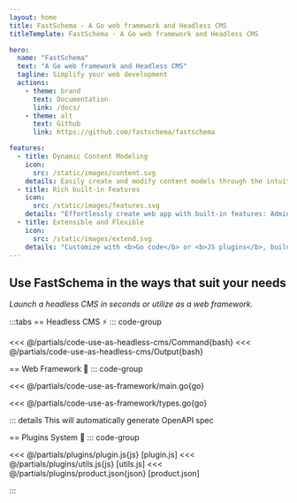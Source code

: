 ```yaml
---
layout: home
title: FastSchema - A Go web framework and Headless CMS
titleTemplate: FastSchema - A Go web framework and Headless CMS

hero:
  name: "FastSchema"
  text: "A Go web framework and Headless CMS"
  tagline: Simplify your web development
  actions:
    - theme: brand
      text: Documentation
      link: /docs/
    - theme: alt
      text: Github
      link: https://github.com/fastschema/fastschema

features:
  - title: Dynamic Content Modeling
    icon:
      src: /static/images/content.svg
    details: Easily create and modify content models through the intuitive admin UI, without writing a line of code.
  - title: Rich built-in Features
    icon:
      src: /static/images/features.svg
    details: "Effortlessly create web app with built-in features: Admin Control Panel, File manger, OAS, RBAC, and more."
  - title: Extensible and Flexible
    icon:
      src: /static/images/extend.svg
    details: "Customize with <b>Go code</b> or <b>JS plugins</b>, build extensive features by leveraging the powerful of Resources, Hooks, ORM..."
---
```


<script setup>
import HomeFeatures from '../.vitepress/components/HomeFeatures.vue'
import OASOutputWithCustomResource from '../.vitepress/components/OASOutputWithCustomResource.vue'
</script>

<!-- Use Cases tabs -->

## Use FastSchema in the ways that suit your needs
*Launch a headless CMS in seconds or utilize as a web framework.*

:::tabs
== Headless CMS ⚡️
::: code-group

<<< @/partials/code-use-as-headless-cms/Command{bash}
<<< @/partials/code-use-as-headless-cms/Output{bash}

== Web Framework 🚀
::: code-group

<<< @/partials/code-use-as-framework/main.go{go}

<<< @/partials/code-use-as-framework/types.go{go}

::: details This will automatically generate OpenAPI spec
<OASOutputWithCustomResource />

== Plugins System 🧩
::: code-group

<<< @/partials/plugins/plugin.js{js} [plugin.js]
<<< @/partials/plugins/utils.js{js} [utils.js]
<<< @/partials/plugins/product.json{json} [product.json]


:::

<!-- Home Features -->
<HomeFeatures />
